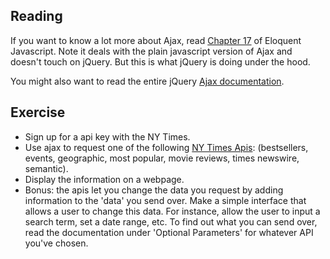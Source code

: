 ## Reading

If you want to know a lot more about Ajax, read [Chapter 17](http://eloquentjavascript.net/17_http.html) of Eloquent Javascript. Note it deals with the plain javascript version of Ajax and doesn't touch on jQuery. But this is what jQuery is doing under the hood.

You might also want to read the entire jQuery [Ajax documentation](http://api.jquery.com/jquery.ajax/).

## Exercise

- Sign up for a api key with the NY Times.
- Use ajax to request one of the following [NY Times Apis](http://developer.nytimes.com/docs): (bestsellers, events, geographic, most popular, movie reviews, times newswire, semantic).
- Display the information on a webpage.
- Bonus: the apis let you change the data you request by adding information to the 'data' you send over. Make a simple interface that allows a user to change this data. For instance, allow the user to input a search term, set a date range, etc. To find out what you can send over, read the documentation under 'Optional Parameters' for whatever API you've chosen.
